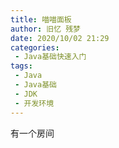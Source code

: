 ```yaml
---
title: 喵喵面板
author: 旧忆 残梦
date: 2020/10/02 21:29
categories:
 - Java基础快速入门
tags:
 - Java
 - Java基础
 - JDK
 - 开发环境
---
```



有一个房间
